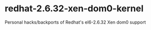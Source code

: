 redhat-2.6.32-xen-dom0-kernel
=============================

Personal hacks/backports of Redhat's el6-2.6.32 Xen dom0 support